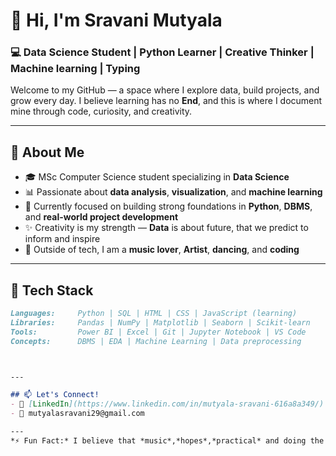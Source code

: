 # 👋 Hi, I'm Sravani Mutyala

### 💻 Data Science Student | Python Learner | Creative Thinker | Machine learning | Typing 

Welcome to my GitHub — a space where I explore data, build projects, and grow every day. I believe learning has no **End**, and this is where I document mine through code, curiosity, and creativity.

---

## 🚀 About Me

- 🎓 MSc Computer Science student specializing in **Data Science**
- 📊 Passionate about **data analysis**, **visualization**, and **machine learning**
- 🧠 Currently focused on building strong foundations in **Python**, **DBMS**, and **real-world project development**
- ✨ Creativity is my strength — **Data** is about future, that we predict to inform and inspire
- 🌻 Outside of tech, I am a **music lover**, **Artist**, **dancing**, and **coding**

---

## 🔨 Tech Stack

```markdown
Languages:     Python | SQL | HTML | CSS | JavaScript (learning)
Libraries:     Pandas | NumPy | Matplotlib | Seaborn | Scikit-learn
Tools:         Power BI | Excel | Git | Jupyter Notebook | VS Code
Concepts:      DBMS | EDA | Machine Learning | Data preprocessing



---

## 📫 Let's Connect!
- 🔗 [LinkedIn](https://www.linkedin.com/in/mutyala-sravani-616a8a349/) 
- 📧 mutyalasravani29@gmail.com  

---
*⚡ Fun Fact:* I believe that *music*,*hopes*,*practical* and doing the things with fun and tecnical* can introduce us to *new versions of ourselves* 

